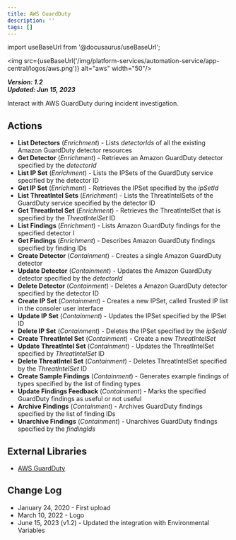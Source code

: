 ```yaml
---
title: AWS GuardDuty
description: ''
tags: []
---
```

import useBaseUrl from '@docusaurus/useBaseUrl';

<img src={useBaseUrl('/img/platform-services/automation-service/app-central/logos/aws.png')} alt="aws" width="50"/>

***Version: 1.2  
Updated: Jun 15, 2023***

Interact with AWS GuardDuty during incident investigation.

## Actions

* **List Detectors** (*Enrichment*) - Lists *detectorIds* of all the existing Amazon GuardDuty detector resources
* **Get Detector** (*Enrichment*) - Retrieves an Amazon GuardDuty detector specified by the *detectorId*
* **List IP Set** (*Enrichment*) - Lists the IPSets of the GuardDuty service specified by the detector ID
* **Get IP Set** (*Enrichment*) - Retrieves the IPSet specified by the *ipSetId*
* **List ThreatIntel Sets** (*Enrichment*) - Lists the ThreatIntelSets of the GuardDuty service specified by the detector ID
* **Get ThreatIntel Set** (*Enrichment*) - Retrieves the ThreatIntelSet that is specified by the *ThreatIntelSet* ID
* **List Findings** (*Enrichment*) - Lists Amazon GuardDuty findings for the specified detector I
* **Get Findings** (*Enrichment*) - Describes Amazon GuardDuty findings specified by finding IDs
* **Create Detector** (*Containment*) - Creates a single Amazon GuardDuty detector
* **Update Detector** (*Containment*) - Updates the Amazon GuardDuty detector specified by the *detectorId*
* **Delete Detector** (*Containment*) - Deletes a Amazon GuardDuty detector specified by the detector ID
* **Create IP Set** (*Containment*) - Creates a new IPSet, called Trusted IP list in the consoler user interface
* **Update IP Set** (*Containment*) - Updates the IPSet specified by the IPSet ID
* **Delete IP Set** (*Containment*) - Deletes the IPSet specified by the *ipSetId*
* **Create ThreatIntel Set** (*Containment*) - Create a new *ThreatIntelSet*
* **Update ThreatIntel Set** (*Containment*) - Updates the ThreatIntelSet specified by *ThreatIntelSet* ID
* **Delete ThreatIntel Set** (*Containment*) - Deletes ThreatIntelSet specified by the *ThreatIntelSet* ID
* **Create Sample Findings** (*Containment*) - Generates example findings of types specified by the list of finding types
* **Update Findings Feedback** (*Containment*) - Marks the specified GuardDuty findings as useful or not useful
* **Archive Findings** (*Containment*) - Archives GuardDuty findings specified by the list of finding IDs
* **Unarchive Findings** (*Containment*) - Unarchives GuardDuty findings specified by the *findingIds*

## External Libraries

* [AWS GuardDuty](https://github.com/boto/boto3/blob/develop/LICENSE)

## Change Log

* January 24, 2020 - First upload
* March 10, 2022 - Logo
* June 15, 2023 (v1.2) - Updated the integration with Environmental Variables

